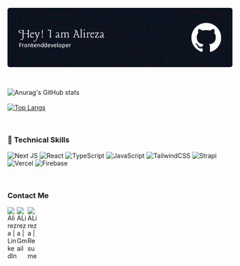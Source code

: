  ![Header](./github-header-image-updated.png)

<!-- [![GitHub WidgetBox](https://github-widgetbox.vercel.app/api/profile?username=AlirezaAdabi&data=followers,repositories,stars,commits)](https://github.com/Jurredr/github-widgetbox)
 -->

<!--  👋 Hi There, I’m <h2>  Alireza Adabi</h2>
 
 👨‍💻 I’m a Front-end Developer and currently learning React.js, Next.js and other cool thing related to Web Develop. -->


 <br/>

![Anurag's GitHub stats](https://github-readme-stats.vercel.app/api?username=AlirezaAdabi&show_icons=true&theme=github_dark_dimmed)
 <br/>
  <br/>
[![Top Langs](https://github-readme-stats.vercel.app/api/top-langs/?username=AlirezaAdabi&layout=compact&theme=github_dark_dimmed)](https://github.com/anuraghazra/github-readme-stats)


 <br/>
<h3>
 💼 Technical Skills
</h3>

![Next JS](https://img.shields.io/badge/Next-black?style=for-the-badge&logo=next.js&logoColor=white)
![React](https://img.shields.io/badge/react-%2320232a.svg?style=for-the-badge&logo=react&logoColor=%2361DAFB)
![TypeScript](https://img.shields.io/badge/typescript-%23007ACC.svg?style=for-the-badge&logo=typescript&logoColor=white)
![JavaScript](https://img.shields.io/badge/javascript-%23323330.svg?style=for-the-badge&logo=javascript&logoColor=%23F7DF1E)
![TailwindCSS](https://img.shields.io/badge/tailwindcss-%2338B2AC.svg?style=for-the-badge&logo=tailwind-css&logoColor=white)
![Strapi](https://img.shields.io/badge/strapi-%232E7EEA.svg?style=for-the-badge&logo=strapi&logoColor=white)
![Vercel](https://img.shields.io/badge/vercel-%23000000.svg?style=for-the-badge&logo=vercel&logoColor=white)
![Firebase](https://img.shields.io/badge/firebase-%23039BE5.svg?style=for-the-badge&logo=firebase)

  <br/>
 <h3>

Contact Me
 
 </h3>

<a href="https://www.linkedin.com/in/alireza-adabi/"><img align="left" src="https://raw.githubusercontent.com/yushi1007/yushi1007/main/images/linkedin.svg" alt="Alireza | LinkedIn" width="21px"/></a>
<a href="mailto:mail@alireza-adabi.ir"><img align="left" src="https://upload.wikimedia.org/wikipedia/commons/7/7e/Gmail_icon_%282020%29.svg" alt="ALireza | Gmail" width="24px"/></a>
<a href="https://github.com/AlirezaAdabi/AlirezaAdabi/blob/main/AlirezaAdabi%20Resume.pdf"><img align="left" src="https://www.freeiconspng.com/download/19025" alt="ALireza | Resume" width="21px"/></a>


<!---
AlirezaAdabi/AlirezaAdabi is a ✨ special ✨ repository because its `README.md` (this file) appears on your GitHub profile.
You can click the Preview link to take a look at your changes.
--->
